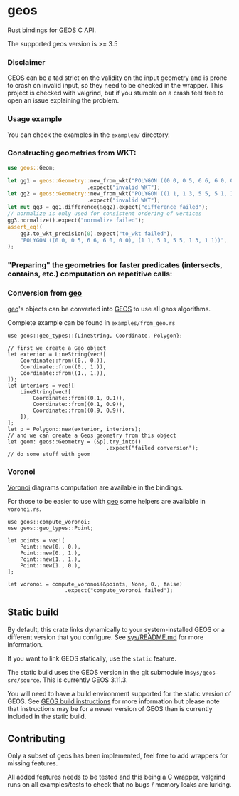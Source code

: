 # geos

Rust bindings for [GEOS](https://libgeos.org/) C API.

The supported geos version is >= 3.5

### Disclaimer

GEOS can be a tad strict on the validity on the input geometry and is prone to crash on invalid input, so they need to be checked in the wrapper.
This project is checked with valgrind, but if you stumble on a crash feel free to open an issue explaining the problem.

### Usage example

You can check the examples in the `examples/` directory.

### Constructing geometries from WKT:

```rust
use geos::Geom;

let gg1 = geos::Geometry::new_from_wkt("POLYGON ((0 0, 0 5, 6 6, 6 0, 0 0))")
                         .expect("invalid WKT");
let gg2 = geos::Geometry::new_from_wkt("POLYGON ((1 1, 1 3, 5 5, 5 1, 1 1))")
                         .expect("invalid WKT");
let mut gg3 = gg1.difference(&gg2).expect("difference failed");
// normalize is only used for consistent ordering of vertices
gg3.normalize().expect("normalize failed");
assert_eq!(
    gg3.to_wkt_precision(0).expect("to_wkt failed"),
    "POLYGON ((0 0, 0 5, 6 6, 6 0, 0 0), (1 1, 5 1, 5 5, 1 3, 1 1))",
);
```

### "Preparing" the geometries for faster predicates (intersects, contains, etc.) computation on repetitive calls:

<!--
```rust
let g1 = geos::Geometry::new_from_wkt("POLYGON ((0 0, 0 5, 5 5, 5 0, 0 0))")
                        .expect("invalid WKT");
let g2 = geos::Geometry::new_from_wkt("POLYGON ((1 1, 1 3, 5 5, 5 0, 1 1))")
                        .expect("invalid WKT");

let pg1 = geos::PreparedGeometry::new(&g1)
                                 .expect("PreparedGeometry::new failed");
let result = pg1.intersects(&g2).expect("intersects failed");
assert_eq!(result, true);
```
-->

### Conversion from [geo](https://github.com/georust/geo)

[geo](https://github.com/georust/geo)'s objects can be converted into [GEOS](https://libgeos.org/)
to use all geos algorithms.

Complete example can be found in `examples/from_geo.rs`

```rust,ignore
use geos::geo_types::{LineString, Coordinate, Polygon};

// first we create a Geo object
let exterior = LineString(vec![
    Coordinate::from((0., 0.)),
    Coordinate::from((0., 1.)),
    Coordinate::from((1., 1.)),
]);
let interiors = vec![
    LineString(vec![
        Coordinate::from((0.1, 0.1)),
        Coordinate::from((0.1, 0.9)),
        Coordinate::from((0.9, 0.9)),
    ]),
];
let p = Polygon::new(exterior, interiors);
// and we can create a Geos geometry from this object
let geom: geos::Geometry = (&p).try_into()
                               .expect("failed conversion");
// do some stuff with geom
```

### Voronoi

[Voronoi](https://en.wikipedia.org/wiki/Voronoi_diagram) diagrams computation are available in the bindings.

For those to be easier to use with [geo](https://github.com/georust/geo) some helpers are available in `voronoi.rs`.

```rust,ignore
use geos::compute_voronoi;
use geos::geo_types::Point;

let points = vec![
    Point::new(0., 0.),
    Point::new(0., 1.),
    Point::new(1., 1.),
    Point::new(1., 0.),
];

let voronoi = compute_voronoi(&points, None, 0., false)
                  .expect("compute_voronoi failed");
```

## Static build

By default, this crate links dynamically to your system-installed GEOS or a
different version that you configure. See [sys/README.md](./sys/README.md) for
more information.

If you want to link GEOS statically, use the `static` feature.

The static build uses the GEOS version in the git submodule in`sys/geos-src/source`.
This is currently GEOS 3.11.3.

You will need to have a build environment supported for the static version of
GEOS. See [GEOS build instructions](https://libgeos.org/usage/download/#build-from-source)
for more information but please note that instructions may be for a newer
version of GEOS than is currently included in the static build.

## Contributing

Only a subset of geos has been implemented, feel free to add wrappers for missing features.

All added features needs to be tested and this being a C wrapper, valgrind runs on all examples/tests to check that
no bugs / memory leaks are lurking.
